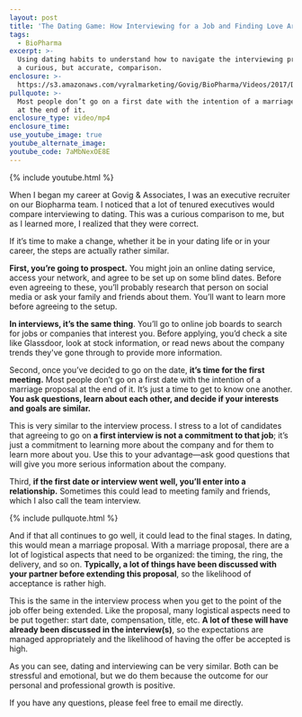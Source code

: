 ```yaml
---
layout: post
title: 'The Dating Game: How Interviewing for a Job and Finding Love Are Similar'
tags:
  - BioPharma
excerpt: >-
  Using dating habits to understand how to navigate the interviewing process is
  a curious, but accurate, comparison.
enclosure: >-
  https://s3.amazonaws.com/vyralmarketing/Govig/BioPharma/Videos/2017/Dating+And+Interviewing+Can+Be+Similar+-+JustinnOct2.mp4
pullquote: >-
  Most people don’t go on a first date with the intention of a marriage proposal
  at the end of it.
enclosure_type: video/mp4
enclosure_time:
use_youtube_image: true
youtube_alternate_image:
youtube_code: 7aMbNexOE8E
---
```



{% include youtube.html %}

When I began my career at Govig & Associates, I was an executive recruiter on our Biopharma team. I noticed that a lot of tenured executives would compare interviewing to dating. This was a curious comparison to me, but as I learned more, I realized that they were correct.

If it’s time to make a change, whether it be in your dating life or in your career, the steps are actually rather similar.

**First, you’re going to prospect.** You might join an online dating service, access your network, and agree to be set up on some blind dates. Before even agreeing to these, you’ll probably research that person on social media or ask your family and friends about them. You’ll want to learn more before agreeing to the setup.

**In interviews, it’s the same thing**. You’ll go to online job boards to search for jobs or companies that interest you. Before applying, you’d check a site like Glassdoor, look at stock information, or read news about the company trends they've gone through to provide more information.

Second, once you’ve decided to go on the date, **it’s time for the first meeting.** Most people don’t go on a first date with the intention of a marriage proposal at the end of it. It’s just a time to get to know one another. **You ask questions, learn about each other, and decide if your interests and goals are similar.**

This is very similar to the interview process. I stress to a lot of candidates that agreeing to go on **a first interview is not a commitment to that job**; it’s just a commitment to learning more about the company and for them to learn more about you. Use this to your advantage—ask good questions that will give you more serious information about the company.

Third, **if the first date or interview went well, you’ll enter into a relationship.** Sometimes this could lead to meeting family and friends, which I also call the team interview.

{% include pullquote.html %}

And if that all continues to go well, it could lead to the final stages. In dating, this would mean a marriage proposal. With a marriage proposal, there are a lot of logistical aspects that need to be organized: the timing, the ring, the delivery, and so on. **Typically, a lot of things have been discussed with your partner before extending this proposal**, so the likelihood of acceptance is rather high.

This is the same in the interview process when you get to the point of the job offer being extended. Like the proposal, many logistical aspects need to be put together: start date, compensation, title, etc.&nbsp;**A lot of these will have already been discussed in the interview(s)**, so the expectations are managed appropriately and the likelihood of having the offer be accepted is high.

As you can see, dating and interviewing can be very similar. Both can be stressful and emotional, but we do them because the outcome for our personal and professional growth is positive.

If you have any questions, please feel free to email me directly.